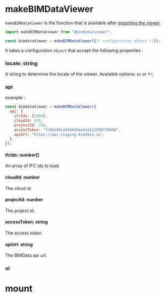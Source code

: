 # makeBIMDataViewer

`makeBIMDataViewer` is the function that is available after [importing the viewer](/viewer/getting_started/quick_start).

```javascript
import makeBIMDataViewer from "@bimdata/viewer";

const bimdataViewer = makeBIMDataViewer({/* configuration object */});
```

It takes a configuration `object` that accept the following properties :

### locale: string

A string to determine the locale of the viewer. Available options: `en` or `fr`;

### api

example :

```javascript
const bimdataViewer = makeBIMDataViewer({
  api: {
    ifcIds: [2283],
    cloudId: 515,
    projectId: 756,
    accessToken: "fc83e49ca9444d3ea41d212599f39040",
    apiUrl: "https://api-staging.bimdata.io",
  },
});
```

#### ifcIds: number[]
An array of IFC ids to load.

#### cloudId: number
The cloud id.

#### projectId: number
The project id.

#### accessToken: string
The access token.

#### apiUrl: string
The BIMData api url.

### ui

# mount


